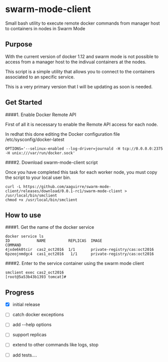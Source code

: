 # swarm-mode-client
Small bash utility to execute remote docker commands from manager host to containers in nodes in Swarm Mode

## Purpose 

With the current version of docker 1.12 and swarm mode is not possible to access from a manager host to the indivual containers at the nodes. 

This script is a simple utility that allows you to connect to the containers associated to an specific service. 

This is a very primary version that I will be updating as soon is needed. 


## Get Started

####1. Enable Docker Remote API

First of all it is necessary to enable the Remote API access for each node. 

In redhat this done editing the Docker configuration file /etc/sysconfig/docker-latest

```
OPTIONS='--selinux-enabled --log-driver=journald -H tcp://0.0.0.0:2375 -H unix:///var/run/docker.sock'
```

####2. Download swarm-mode-client script

Once you have completed this task for each worker node, you must copy the script to your local user bin.

```
curl -L https://github.com/aaguirre/swarm-mode-client/releases/download/0.0.1-rc1/swarm-mode-client > /usr/local/bin/smclient
chmod +x /usr/local/bin/smclient
```

## How to use

####1. Get the name of the docker service

```
docker service ls
ID            NAME          REPLICAS  IMAGE                                          COMMAND
4jxde6k0tcir  cas2_oct2016  1/1       private-registry/cas:oct2016
6pzeojnmdgc4  cas1_oct2016   1/1      private-registry/cas:oct2016
```


####2. Enter to the service container using the swarm mode client 

```
smclient exec cas2_oct2016
[root@5a53b43b1393 tomcat]#
```



## Progress

- [x] initial release
- [ ] catch docker exceptions
- [ ] add --help options 
- [ ] support replicas
- [ ] extend to other commands like logs, stop
- [ ] add tests....








